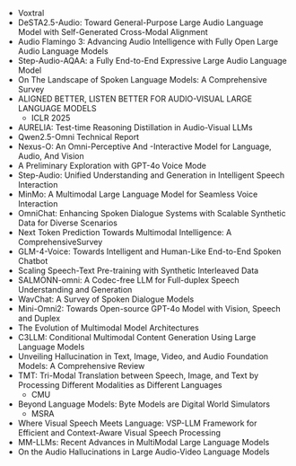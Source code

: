 - Voxtral
- DeSTA2.5-Audio: Toward General-Purpose Large Audio Language Model with Self-Generated Cross-Modal Alignment
- Audio Flamingo 3: Advancing Audio Intelligence with Fully Open Large Audio Language Models
- Step-Audio-AQAA: a Fully End-to-End Expressive Large Audio Language Model
- On The Landscape of Spoken Language Models: A Comprehensive Survey
- ALIGNED BETTER, LISTEN BETTER FOR AUDIO-VISUAL LARGE LANGUAGE MODELS
  - ICLR 2025
- AURELIA: Test-time Reasoning Distillation in Audio-Visual LLMs
- Qwen2.5-Omni Technical Report
- Nexus-O: An Omni-Perceptive And -Interactive Model for Language, Audio, And Vision
- A Preliminary Exploration with GPT-4o Voice Mode
- Step-Audio: Unified Understanding and Generation in Intelligent Speech Interaction
- MinMo: A Multimodal Large Language Model for Seamless Voice Interaction
- OmniChat: Enhancing Spoken Dialogue Systems with Scalable Synthetic Data for Diverse Scenarios
- Next Token Prediction Towards Multimodal Intelligence: A ComprehensiveSurvey
- GLM-4-Voice: Towards Intelligent and Human-Like End-to-End Spoken Chatbot
- Scaling Speech-Text Pre-training with Synthetic Interleaved Data
- SALMONN-omni: A Codec-free LLM for Full-duplex Speech Understanding and Generation
- WavChat: A Survey of Spoken Dialogue Models
- Mini-Omni2: Towards Open-source GPT-4o Model with Vision, Speech and Duplex
- The Evolution of Multimodal Model Architectures
- C3LLM: Conditional Multimodal Content Generation Using Large Language Models
- Unveiling Hallucination in Text, Image, Video, and Audio Foundation Models: A Comprehensive Review
- TMT: Tri-Modal Translation between Speech, Image, and Text by Processing Different Modalities as Different Languages
  - CMU
- Beyond Language Models: Byte Models are Digital World Simulators
  - MSRA
- Where Visual Speech Meets Language: VSP-LLM Framework for Efficient and Context-Aware Visual Speech Processing
- MM-LLMs: Recent Advances in MultiModal Large Language Models
- On the Audio Hallucinations in Large Audio-Video Language Models
